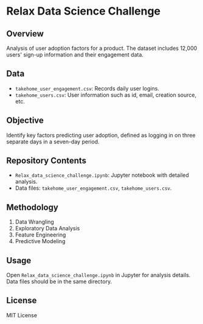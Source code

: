 # Relax Data Science Challenge

## Overview
Analysis of user adoption factors for a product. The dataset includes 12,000 users' sign-up information and their engagement data.

## Data
- `takehome_user_engagement.csv`: Records daily user logins.
- `takehome_users.csv`: User information such as id, email, creation source, etc.

## Objective
Identify key factors predicting user adoption, defined as logging in on three separate days in a seven-day period.

## Repository Contents
- `Relax_data_science_challenge.ipynb`: Jupyter notebook with detailed analysis.
- Data files: `takehome_user_engagement.csv`, `takehome_users.csv`.

## Methodology
1. Data Wrangling
2. Exploratory Data Analysis
3. Feature Engineering
4. Predictive Modeling

## Usage
Open `Relax_data_science_challenge.ipynb` in Jupyter for analysis details. Data files should be in the same directory.

## License
MIT License
